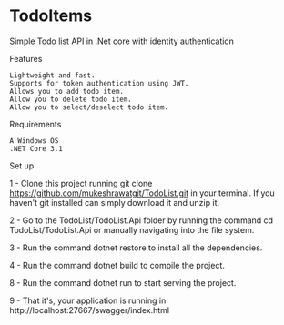 # TodoItems
Simple Todo list API in .Net core with identity authentication 

Features

    Lightweight and fast.
    Supports for token authentication using JWT.
    Allows you to add todo item.
    Allow you to delete todo item.
    Allow you to select/deselect todo item.
    
Requirements

    A Windows OS
    .NET Core 3.1 
    
Set up

1 - Clone this project running git clone https://github.com/mukeshrawatgit/TodoList.git in your terminal. If you haven't git installed can simply download it and unzip it.

2 - Go to the TodoList/TodoList.Api folder by running the command cd TodoList/TodoList.Api or manually navigating into the file system.

3 - Run the command dotnet restore to install all the dependencies.

4 - Run the command dotnet build to compile the project.

8 - Run the command dotnet run to start serving the project.

9 - That it's, your application is running in http://localhost:27667/swagger/index.html

    
 




